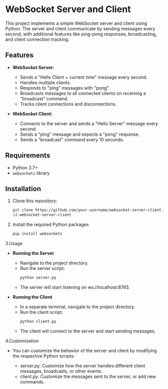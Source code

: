 # WebSocket Server and Client

This project implements a simple WebSocket server and client using Python. The server and client communicate by sending messages every second, with additional features like ping-pong responses, broadcasting, and client connection tracking.

## Features

- **WebSocket Server:**
  - Sends a "Hello Client + current time" message every second.
  - Handles multiple clients.
  - Responds to "ping" messages with "pong".
  - Broadcasts messages to all connected clients on receiving a "broadcast" command.
  - Tracks client connections and disconnections.

- **WebSocket Client:**
  - Connects to the server and sends a "Hello Server" message every second.
  - Sends a "ping" message and expects a "pong" response.
  - Sends a "broadcast" command every 10 seconds.

## Requirements

- Python 3.7+
- `websockets` library

## Installation

1. Clone this repository:

   ```bash
   git clone https://github.com/your-username/websocket-server-client.git
   cd websocket-server-client
   ```
   
2. Install the required Python packages

   ```bash
   pip install websockets
   ```
3.Usage
- **Running the Server**
  - Navigate to the project directory.
  - Run the server script:
     ```bash
     python server.py
     ```
  - The server will start listening on ws://localhost:8765.



- **Running the Client**
  - In a separate terminal, navigate to the project directory.
  - Run the client script:
     ```bash
     python client.py
     ```
  - The client will connect to the server and start sending messages.

4.Customization
  - You can customize the behavior of the server and client by modifying the respective Python scripts:

    - server.py: Customize how the server handles different client messages, broadcasts, or other events.
    - client.py: Customize the messages sent to the server, or add new commands.
